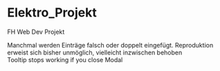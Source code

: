 # Elektro_Projekt
FH Web Dev Projekt


Manchmal werden Einträge falsch oder doppelt eingefügt. Reproduktion erweist sich bisher unmöglich, vielleicht inzwischen behoben <br>
Tooltip stops working if you close Modal
